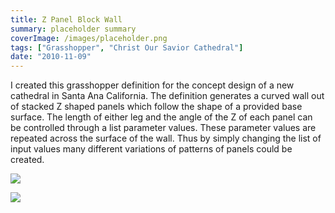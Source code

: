 ```yaml
---
title: Z Panel Block Wall
summary: placeholder summary
coverImage: /images/placeholder.png
tags: ["Grasshopper", "Christ Our Savior Cathedral"]
date: "2010-11-09"
---
```


I created this grasshopper definition for the concept design of a new cathedral in Santa Ana California. The definition generates a curved wall out of stacked Z shaped panels which follow the shape of a provided base surface. The length of either leg and the angle of the Z of each panel can be controlled through a list parameter values. These parameter values are repeated across the surface of the wall. Thus by simply changing the list of input values many different variations of patterns of panels could be created.

![](z-panel-def-2.png)

![](z-panel-def-3.png)
